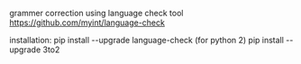 grammer correction using language check tool https://github.com/myint/language-check

installation:
pip install --upgrade language-check
(for python 2) pip install --upgrade 3to2



